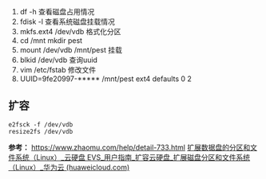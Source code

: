 1. df -h    查看磁盘占用情况
2. fdisk -l   查看系统磁盘挂载情况
3. mkfs.ext4  /dev/vdb  格式化分区
4. cd /mnt   mkdir pest 
5. mount  /dev/vdb  /mnt/pest   挂载
6. blkid /dev/vdb 查询uuid
7. vim /etc/fstab 修改文件
8. UUID=9fe20997-*****  /mnt/pest   ext4   defaults   0 2


## 扩容
```
e2fsck -f /dev/vdb
resize2fs /dev/vdb
```

**参考：**  https://www.zhaomu.com/help/detail-733.html
[扩展数据盘的分区和文件系统（Linux）_云硬盘 EVS_用户指南_扩容云硬盘_扩展磁盘分区和文件系统（Linux）_华为云 (huaweicloud.com)](https://support.huaweicloud.com/usermanual-evs/evs_01_0109.html)